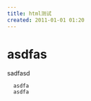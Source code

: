 ```yaml
---
title: html测试
created: 2011-01-01 01:20
---
```

asdfas
=============
sadfasd

      asdfa
      asdfa
